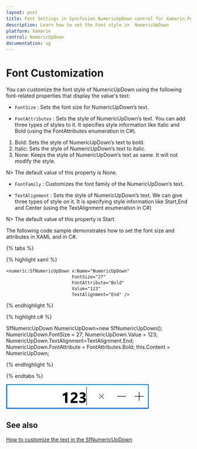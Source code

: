 ```yaml
---
layout: post
title: Font Settings in Syncfusion NumericUpDown control for Xamarin.Forms
description: Learn how to set the Font style in  NumericUpDown
platform: Xamarin
control: NumericUpDown
documentation: ug
---
```

# Font Customization

You can customize the font style of NumericUpDown using the following font-related properties that display the value's text:

* `FontSize` : Sets the font size for NumericUpDown’s text. 

* `FontAttributes` : Sets the style of NumericUpDown’s text. You can add three types of styles to it. It specifies style information like Italic and Bold (using the FontAttributes enumeration in C#).

1. Bold: Sets the style of NumericUpDown’s text to bold.
2. Italic: Sets the style of NumericUpDown’s text to italic.
3. None: Keeps the style of NumericUpDown’s text as same. It will not modify the style.

N> The default value of this property is None.

* `FontFamily` : Customizes the font family of the NumericUpDown’s text.

* `TextAlignment` : Sets the style of NumericUpDown’s text. We can give three types of style on it. It is specifying style information like Start,End and Center (using the TextAlignment enumeration in C#)

N> The default value of this property is Start.

The following code sample demonstrates how to set the font size and attributes in XAML and in C#.

{% tabs %}

{% highlight xaml %}

	<numeric:SfNumericUpDown x:Name="NumericUpDown" 
	                         FontSize="27" 
	                         FontAttribute="Bold" 
	                         Value="123" 
	                         TextAlignment="End" />
	
{% endhighlight %}

{% highlight c# %}

SfNumericUpDown NumericUpDown=new SfNumericUpDown();
NumericUpDown.FontSize = 27;
NumericUpDown.Value = 123;
NumericUpDown.TextAlignment=TextAlignment.End;
NumericUpDown.FontAttribute = FontAttributes.Bold;
this.Content = NumericUpDown;

{% endhighlight %}

{% endtabs %}

![Display the NumericUpDown control with FontCustomization](images/textformatend.png)

## See also

[How to customize the text in the SfNumericUpDown](https://www.syncfusion.com/kb/7672/how-to-customise-the-text-present-in-the-sfnumericupdown)

